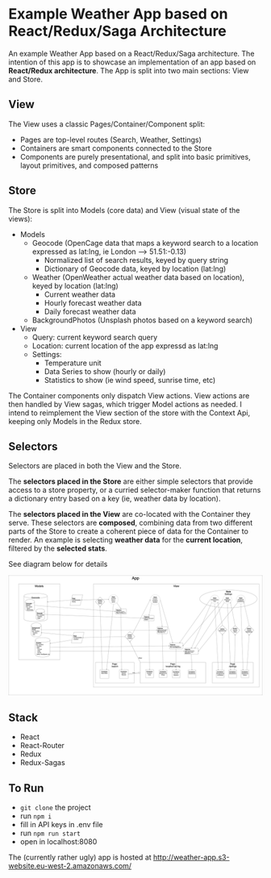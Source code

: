 # Example Weather App based on React/Redux/Saga Architecture
An example Weather App based on a React/Redux/Saga architecture. The intention of this app is to showcase an implementation of an app based on **React/Redux architecture**. The App is split into two main sections: View and Store.

## View
The View uses a classic Pages/Container/Component split:
- Pages are top-level routes (Search, Weather, Settings)
- Containers are smart components connected to the Store
- Components are purely presentational, and split into basic primitives, layout primitives, and composed patterns

## Store
The Store is split into Models (core data) and View (visual state of the views):
- Models
  * Geocode (OpenCage data that maps a keyword search to a location expressed as lat:lng, ie London --> 51.51:-0.13)
    * Normalized list of search results, keyed by query string
    * Dictionary of Geocode data, keyed by location (lat:lng)
  * Weather (OpenWeather actual weather data based on location), keyed by location (lat:lng)
    * Current weather data
    * Hourly forecast weather data
    * Daily forecast weather data
  * BackgroundPhotos (Unsplash photos based on a keyword search)
- View
  * Query: current keyword search query
  * Location: current location of the app expressd as lat:lng
  * Settings:
    * Temperature unit
    * Data Series to show (hourly or daily)
    * Statistics to show (ie wind speed, sunrise time, etc)
    
The Container components only dispatch View actions. View actions are then handled by View sagas, which trigger Model actions as needed. I intend to reimplement the View section of the store with the Context Api, keeping only Models in the Redux store.
    
## Selectors
Selectors are placed in both the View and the Store.

The **selectors placed in the Store** are either simple selectors that provide access to a store property, or a curried selector-maker function that returns a dictionary entry based on a key (ie, weather data by location).

The **selectors placed in the View** are co-located with the Container they serve. These selectors are **composed**, combining data from two different parts of the Store to create a coherent piece of data for the Container to render. An example is selecting **weather data** for the **current location**, filtered by the **selected stats**.
    
See diagram below for details

![Diagram](https://github.com/ahuounan/weather-app/blob/master/diagram.png)

## Stack
- React
- React-Router
- Redux
- Redux-Sagas

## To Run
- `git clone` the project
- run `npm i`
- fill in API keys in .env file
- run `npm run start`
- open in localhost:8080

The (currently rather ugly) app is hosted at
http://weather-app.s3-website.eu-west-2.amazonaws.com/

